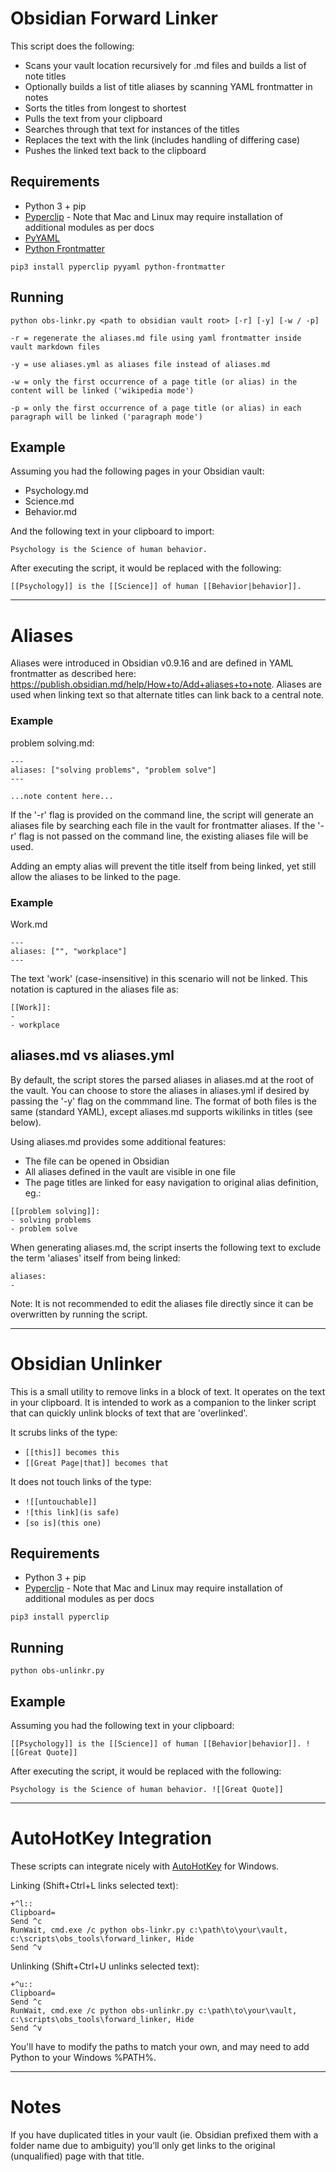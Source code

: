 # Obsidian Forward Linker

This script does the following:

- Scans your vault location recursively for .md files and builds a list of note titles
- Optionally builds a list of title aliases by scanning YAML frontmatter in notes
- Sorts the titles from longest to shortest
- Pulls the text from your clipboard
- Searches through that text for instances of the titles
- Replaces the text with the link (includes handling of differing case)
- Pushes the linked text back to the clipboard

## Requirements

* Python 3 + pip
* [Pyperclip](https://pypi.org/project/pyperclip/) - Note that Mac and Linux may require installation of additional modules as per docs
* [PyYAML](https://pypi.org/project/PyYAML/)
* [Python Frontmatter](https://pypi.org/project/python-frontmatter/)

```pip3 install pyperclip pyyaml python-frontmatter```

## Running

```python obs-linkr.py <path to obsidian vault root> [-r] [-y] [-w / -p]```  

```-r = regenerate the aliases.md file using yaml frontmatter inside vault markdown files``` 

```-y = use aliases.yml as aliases file instead of aliases.md```

```-w = only the first occurrence of a page title (or alias) in the content will be linked ('wikipedia mode')```  

```-p = only the first occurrence of a page title (or alias) in each paragraph will be linked ('paragraph mode')```

## Example

Assuming you had the following pages in your Obsidian vault:

* Psychology.md
* Science.md
* Behavior.md

And the following text in your clipboard to import:

```Psychology is the Science of human behavior.```

After executing the script, it would be replaced with the following:

```[[Psychology]] is the [[Science]] of human [[Behavior|behavior]].```

---
# Aliases

Aliases were introduced in Obsidian v0.9.16 and are defined in YAML frontmatter as described here: https://publish.obsidian.md/help/How+to/Add+aliases+to+note. Aliases are used when linking text so that alternate titles can link back to a central note.

### Example

problem solving.md:
```
---
aliases: ["solving problems", "problem solve"]
---

...note content here...
```

If the '-r' flag is provided on the command line, the script will generate an aliases file by searching each file in the vault for frontmatter aliases. If the '-r' flag is not passed on the command line, the existing aliases file will be used.

Adding an empty alias will prevent the title itself from being linked, yet still allow the aliases to be linked to the page.

### Example

Work.md
```
---
aliases: ["", "workplace"]
---
```

The text 'work' (case-insensitive) in this scenario will not be linked. This notation is captured in the aliases file as:

```
[[Work]]:
- 
- workplace
```

## aliases.md vs aliases.yml

By default, the script stores the parsed aliases in aliases.md at the root of the vault. You can choose to store the aliases in aliases.yml if desired by passing the '-y' flag on the commmand line. The format of both files is the same (standard YAML), except aliases.md supports wikilinks in titles (see below).

Using aliases.md provides some additional features:
- The file can be opened in Obsidian
- All aliases defined in the vault are visible in one file
- The page titles are linked for easy navigation to original alias definition, eg.:
```
[[problem solving]]:
- solving problems
- problem solve
```

When generating aliases.md, the script inserts the following text to exclude the term 'aliases' itself from being linked:
```
aliases:
- 
```

Note: It is not recommended to edit the aliases file directly since it can be overwritten by running the script.

---
# Obsidian Unlinker

This is a small utility to remove links in a block of text. It operates on the text in your clipboard. It is intended to work as a companion to the linker script that can quickly unlink blocks of text that are 'overlinked'.

It scrubs links of the type:
- ```[[this]] becomes this```
- ```[[Great Page|that]] becomes that```

It does not touch links of the type:
- ```![[untouchable]]```
- ```![this link](is safe)```
- ```[so is](this one)```

## Requirements

* Python 3 + pip
* [Pyperclip](https://pypi.org/project/pyperclip/) - Note that Mac and Linux may require installation of additional modules as per docs

```pip3 install pyperclip```

## Running

```python obs-unlinkr.py```  

## Example

Assuming you had the following text in your clipboard:

```[[Psychology]] is the [[Science]] of human [[Behavior|behavior]]. ![[Great Quote]]```

After executing the script, it would be replaced with the following:

```Psychology is the Science of human behavior. ![[Great Quote]]```

---
# AutoHotKey Integration

These scripts can integrate nicely with [AutoHotKey](https://www.autohotkey.com/) for Windows.

Linking (Shift+Ctrl+L links selected text):
```
+^l::
Clipboard=
Send ^c
RunWait, cmd.exe /c python obs-linkr.py c:\path\to\your\vault, c:\scripts\obs_tools\forward_linker, Hide
Send ^v
```

Unlinking (Shift+Ctrl+U unlinks selected text):
```
+^u::
Clipboard=
Send ^c
RunWait, cmd.exe /c python obs-unlinkr.py c:\path\to\your\vault, c:\scripts\obs_tools\forward_linker, Hide
Send ^v
```

You'll have to modify the paths to match your own, and may need to add Python to your Windows %PATH%.

---
# Notes

If you have duplicated titles in your vault (ie. Obsidian prefixed them with a folder name due to ambiguity) you’ll only get links to the original (unqualified) page with that title.  
